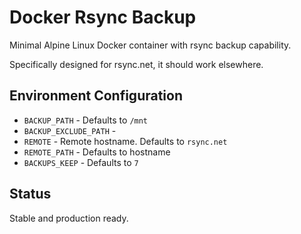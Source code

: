 # Docker Rsync Backup

Minimal Alpine Linux Docker container with rsync backup capability.

Specifically designed for rsync.net, it should work elsewhere.

## Environment Configuration

- `BACKUP_PATH` - Defaults to `/mnt`
- `BACKUP_EXCLUDE_PATH` -
- `REMOTE` - Remote hostname. Defaults to `rsync.net`
- `REMOTE_PATH` - Defaults to hostname
- `BACKUPS_KEEP` - Defaults to `7`

## Status

Stable and production ready.

